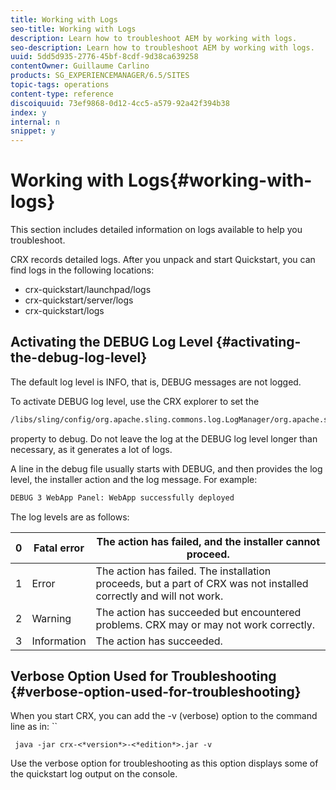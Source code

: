 ```yaml
---
title: Working with Logs
seo-title: Working with Logs
description: Learn how to troubleshoot AEM by working with logs.
seo-description: Learn how to troubleshoot AEM by working with logs.
uuid: 5dd5d935-2776-45bf-8cdf-9d38ca639258
contentOwner: Guillaume Carlino
products: SG_EXPERIENCEMANAGER/6.5/SITES
topic-tags: operations
content-type: reference
discoiquuid: 73ef9868-0d12-4cc5-a579-92a42f394b38
index: y
internal: n
snippet: y
---
```


# Working with Logs{#working-with-logs}

This section includes detailed information on logs available to help you troubleshoot.

CRX records detailed logs. After you unpack and start Quickstart, you can find logs in the following locations:

* crx-quickstart/launchpad/logs 
* crx-quickstart/server/logs 
* crx-quickstart/logs

## Activating the DEBUG Log Level {#activating-the-debug-log-level}

The default log level is INFO, that is, DEBUG messages are not logged.

To activate DEBUG log level, use the CRX explorer to set the

```xml
/libs/sling/config/org.apache.sling.commons.log.LogManager/org.apache.sling.commons.log.level
```

property to debug. Do not leave the log at the DEBUG log level longer than necessary, as it generates a lot of logs.

A line in the debug file usually starts with DEBUG, and then provides the log level, the installer action and the log message. For example:

```xml
DEBUG 3 WebApp Panel: WebApp successfully deployed
```

The log levels are as follows: 

| 0 |Fatal error |The action has failed, and the installer cannot proceed. |
|---|---|---|
| 1 |Error |The action has failed. The installation proceeds, but a part of CRX was not installed correctly and will not work. |
| 2 |Warning |The action has succeeded but encountered problems. CRX may or may not work correctly. |
| 3 |Information |The action has succeeded. |

## Verbose Option Used for Troubleshooting {#verbose-option-used-for-troubleshooting}

When you start CRX, you can add the -v (verbose) option to the command line as in: ``

` java -jar crx-<*version*>-<*edition*>.jar -v`

Use the verbose option for troubleshooting as this option displays some of the quickstart log output on the console.
